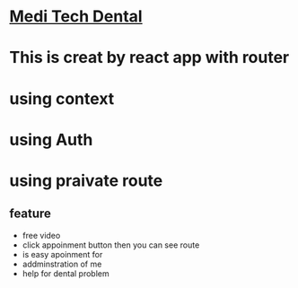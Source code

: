 # [Medi Tech Dental](https://medi-tech-83c80.firebaseapp.com/)
# This is creat by react app with router
# using context
# using Auth
# using praivate route
## feature
* free video
* click appoinment button then you can see route
* is easy apoinment for
* addminstration of me
* help for dental problem
